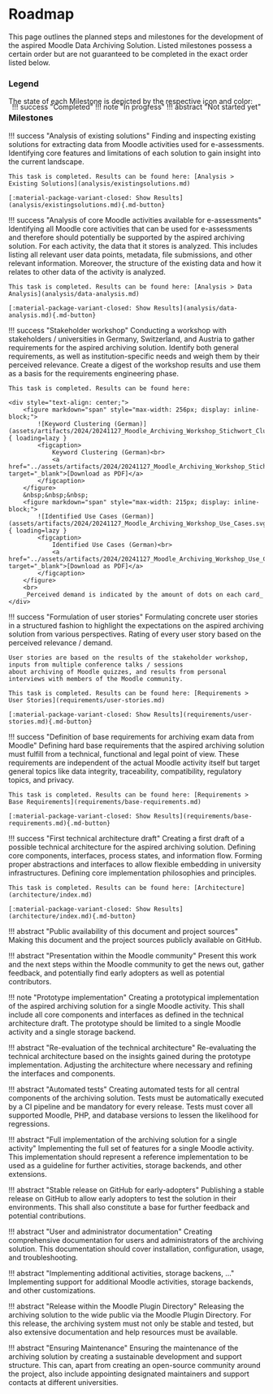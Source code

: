 # Roadmap

This page outlines the planned steps and milestones for the development of the aspired Moodle Data Archiving Solution.
Listed milestones possess a certain order but are not guaranteed to be completed in the exact order listed below.


### Legend

The state of each Milestone is depicted by the respective icon and color:

<div style="
    display: flex;
    flex-direction: row;
    column-gap: 20px;
    margin-top: -20px;
    margin-bottom: -20px;
    justify-content: center;
" markdown>
!!! success "Completed"
!!! note "In progress"
!!! abstract "Not started yet"
</div>

### Milestones

!!! success "Analysis of existing solutions"
    Finding and inspecting existing solutions for extracting data from Moodle activities used for e-assessments.
    Identifying core features and limitations of each solution to gain insight into the current landscape.

    This task is completed. Results can be found here: [Analysis > Existing Solutions](analysis/existingsolutions.md)

    [:material-package-variant-closed: Show Results](analysis/existingsolutions.md){.md-button}

!!! success "Analysis of core Moodle activities available for e-assessments"
    Identifying all Moodle core activities that can be used for e-assessments and therefore should potentially be
    supported by the aspired archiving solution. For each activity, the data that it stores is analyzed. This includes
    listing all relevant user data points, metadata, file submissions, and other relevant information. Moreover, the
    structure of the existing data and how it relates to other data of the activity is analyzed.
    
    This task is completed. Results can be found here: [Analysis > Data Analysis](analysis/data-analysis.md)

    [:material-package-variant-closed: Show Results](analysis/data-analysis.md){.md-button}

!!! success "Stakeholder workshop"
    Conducting a workshop with stakeholders / universities in Germany, Switzerland, and Austria to gather requirements
    for the aspired archiving solution. Identify both general requirements, as well as institution-specific needs and
    weigh them by their perceived relevance. Create a digest of the workshop results and use them as a basis for the
    requirements engineering phase.

    This task is completed. Results can be found here:

    <div style="text-align: center;">
        <figure markdown="span" style="max-width: 256px; display: inline-block;">
            ![Keyword Clustering (German)](assets/artifacts/2024/20241127_Moodle_Archiving_Workshop_Stichwort_Cluster.svg){ loading=lazy }
            <figcaption>
                Keyword Clustering (German)<br>
                <a href="../assets/artifacts/2024/20241127_Moodle_Archiving_Workshop_Stichwort_Cluster.pdf" target="_blank">[Download as PDF]</a>
            </figcaption>
        </figure>
        &nbsp;&nbsp;&nbsp;
        <figure markdown="span" style="max-width: 215px; display: inline-block;">
            ![Identified Use Cases (German)](assets/artifacts/2024/20241127_Moodle_Archiving_Workshop_Use_Cases.svg){ loading=lazy }
            <figcaption>
                Identified Use Cases (German)<br>
                <a href="../assets/artifacts/2024/20241127_Moodle_Archiving_Workshop_Use_Cases.pdf" target="_blank">[Download as PDF]</a>
            </figcaption> 
        </figure>
        <br>
        _Perceived demand is indicated by the amount of dots on each card_
    </div>

!!! success "Formulation of user stories"
    Formulating concrete user stories in a structured fashion to highlight the expectations on the aspired archiving
    solution from various perspectives. Rating of every user story based on the perceived relevance / demand.

    User stories are based on the results of the stakeholder workshop, inputs from multiple conference talks / sessions
    about archiving of Moodle quizzes, and results from personal interviews with members of the Moodle community.

    This task is completed. Results can be found here: [Requirements > User Stories](requirements/user-stories.md)

    [:material-package-variant-closed: Show Results](requirements/user-stories.md){.md-button}

!!! success "Definition of base requirements for archiving exam data from Moodle"
    Defining hard base requirements that the aspired archiving solution must fulfill from a technical, functional and
    legal point of view. These requirements are independent of the actual Moodle activity itself but target general
    topics like data integrity, traceability, compatibility, regulatory topics, and privacy.

    This task is completed. Results can be found here: [Requirements > Base Requirements](requirements/base-requirements.md)

    [:material-package-variant-closed: Show Results](requirements/base-requirements.md){.md-button}

!!! success "First technical architecture draft"
    Creating a first draft of a possible technical architecture for the aspired archiving solution. Defining core
    components, interfaces, process states, and information flow. Forming proper abstractions and interfaces to allow
    flexible embedding in university infrastructures. Defining core implementation philosophies and principles.

    This task is completed. Results can be found here: [Architecture](architecture/index.md)

    [:material-package-variant-closed: Show Results](architecture/index.md){.md-button}

!!! abstract "Public availability of this document and project sources"
    Making this document and the project sources publicly available on GitHub.

!!! abstract "Presentation within the Moodle community"
    Present this work and the next steps within the Moodle community to get the news out, gather feedback, and
    potentially find early adopters as well as potential contributors.

!!! note "Prototype implementation"
    Creating a prototypical implementation of the aspired archiving solution for a single Moodle activity. This shall
    include all core components and interfaces as defined in the technical architecture draft. The prototype should be
    limited to a single Moodle activity and a single storage backend.

!!! abstract "Re-evaluation of the technical architecture"
    Re-evaluating the technical architecture based on the insights gained during the prototype implementation. Adjusting
    the architecture where necessary and refining the interfaces and components.

!!! abstract "Automated tests"
    Creating automated tests for all central components of the archiving solution. Tests must be automatically
    executed by a CI pipeline and be mandatory for every release. Tests must cover all supported Moodle, PHP, and
    database versions to lessen the likelihood for regressions.

!!! abstract "Full implementation of the archiving solution for a single activity"
    Implementing the full set of features for a single Moodle activity. This implementation should represent a reference
    implementation to be used as a guideline for further activities, storage backends, and other extensions.

!!! abstract "Stable release on GitHub for early-adopters"
    Publishing a stable release on GitHub to allow early adopters to test the solution in their environments. This shall
    also constitute a base for further feedback and potential contributions.

!!! abstract "User and administrator documentation"
    Creating comprehensive documentation for users and administrators of the archiving solution. This documentation
    should cover installation, configuration, usage, and troubleshooting.

!!! abstract "Implementing additional activities, storage backens, ..."
    Implementing support for additional Moodle activities, storage backends, and other customizations.

!!! abstract "Release within the Moodle Plugin Directory"
    Releasing the archiving solution to the wide public via the Moodle Plugin Directory. For this release, the archiving
    system must not only be stable and tested, but also extensive documentation and help resources must be available.

!!! abstract "Ensuring Maintenance"
    Ensuring the maintenance of the archiving solution by creating a sustainable development and support structure. This
    can, apart from creating an open-source community around the project, also include appointing designated maintainers
    and support contacts at different universities.
